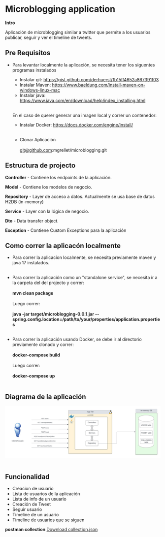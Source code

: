 Microblogging application
======================================

**Intro**

Aplicación de microblogging similar a twitter que
permite a los usuarios publicar, seguir y ver el timeline de tweets.

**Pre Requisitos**
--------
- Para levantar localmente la aplicación, se necesita tener los siguentes
programas instalados
   
  - Instalar git: https://gist.github.com/derhuerst/1b15ff4652a867391f03
    <br />
  - Instalar Maven: https://www.baeldung.com/install-maven-on-windows-linux-mac
    <br />
  - Instalar java: https://www.java.com/en/download/help/index_installing.html
    <br />  <br />
  
  En el caso de querer generar una imagen local y correr un contenedor:

    - Instalar Docker: https://docs.docker.com/engine/install/
    <br />  <br />

    - Clonar Aplicación
    <br />  <br />
      git@github.com:mgrellet/microblogging.git

**Estructura de projecto**
----------
**Controller** - Contiene los endpoints de la aplicación.

**Model** - Contiene los modelos de negocio.

**Repository** - Layer de acceso a datos. Actualmente se usa base de datos H2DB (in-memory) 

**Service** - Layer con la lógica de negocio.

**Dto** - Data transfer object.

**Exception** - Contiene Custom Exceptions para la aplicación

**Como correr la aplicacón localmente**
--------
- Para correr la aplicacíon localmente, se necesita previamente maven y java 17 instalados.
  <br /><br />

- Para correr la aplicación como un "standalone service", se necesita ir a la carpeta del 
del projecto y correr:
  <br /><br />
  **mvn clean package**
  <br /><br />
  Luego correr:
  <br /><br />
  **java -jar target/microblogging-0.0.1.jar --spring.config.location=/path/to/your/properties/application.properties**
  <br /><br />
     
- Para correr la aplicación usando Docker, se debe ir al directorio previamente clonado y correr:
  <br /><br />
  **docker-compose build**
  <br /><br />
  Luego correr:
  <br /><br />
  **docker-compose up**
  <br /><br />

**Diagrama de la aplicación**
---------------------------------------
![Scheme](assets/img/diagram.png)
<br /><br />

**Funcionalidad**
---------------------------------------

- Creacion de usuario
- Lista de usuarios de la aplicación
- Lista de info de un usuario
- Creación de Tweet
- Seguir usuario
- Timeline de un usuario
- Timeline de usuarios que se siguen

**postman collection**
[Download collection.json](https://raw.githubusercontent.com/mgrellet/microblogging/main/assets/microblogging.postman_collection.json)
